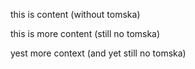 this is content (without tomska)

this is more content (still no tomska)

yest more context (and yet still no tomska)